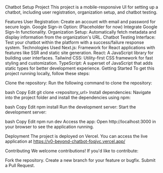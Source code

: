 Chatbot Setup Project
This project is a mobile-responsive UI for setting up a chatbot, including user registration, organization setup, and chatbot testing.

Features
User Registration: Create an account with email and password for secure login.
Google Sign-in Option: (Placeholder for now) Integrate Google Sign-In functionality.
Organization Setup: Automatically fetch metadata and display information from the organization's URL.
Chatbot Testing Interface: Test your chatbot within the platform with a success/failure response system.
Technologies Used
Next.js: Framework for React applications with features like SSR and static site generation.
React: A JavaScript library for building user interfaces.
Tailwind CSS: Utility-first CSS framework for fast styling and customization.
TypeScript: A superset of JavaScript that adds static types for better development experience.
Getting Started
To get this project running locally, follow these steps:

Clone the repository:
Run the following command to clone the repository:

bash
Copy
Edit
git clone <repository_url>
Install dependencies:
Navigate into the project folder and install the dependencies using npm:

bash
Copy
Edit
npm install
Run the development server:
Start the development server:

bash
Copy
Edit
npm run dev
Access the app:
Open http://localhost:3000 in your browser to see the application running.

Deployment
The project is deployed on Vercel. You can access the live application at https://v0-beyond-chatbot-foqjvc.vercel.app/

Contributing
We welcome contributions! If you'd like to contribute:

Fork the repository.
Create a new branch for your feature or bugfix.
Submit a Pull Request.
